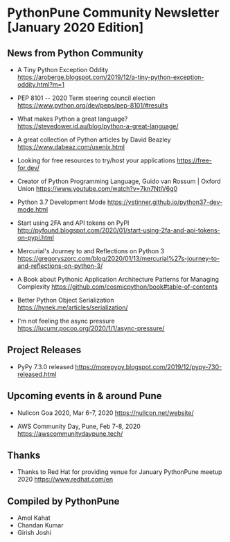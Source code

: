 # PythonPune Community Newsletter [January 2020 Edition]

## News from Python Community

* A Tiny Python Exception Oddity 
  https://aroberge.blogspot.com/2019/12/a-tiny-python-exception-oddity.html?m=1

* PEP 8101 -- 2020 Term steering council election 
  https://www.python.org/dev/peps/pep-8101/#results

* What makes Python a great language? 
  https://stevedower.id.au/blog/python-a-great-language/

* A great collection of Python articles by David Beazley 
  https://www.dabeaz.com/usenix.html

* Looking for free resources to try/host your applications 
  https://free-for.dev/

* Creator of Python Programming Language, Guido van Rossum | Oxford Union 
  https://www.youtube.com/watch?v=7kn7NtlV6g0

* Python 3.7 Development Mode 
  https://vstinner.github.io/python37-dev-mode.html

* Start using 2FA and API tokens on PyPI 
  http://pyfound.blogspot.com/2020/01/start-using-2fa-and-api-tokens-on-pypi.html

* Mercurial's Journey to and Reflections on Python 3 
  https://gregoryszorc.com/blog/2020/01/13/mercurial%27s-journey-to-and-reflections-on-python-3/

* A Book about Pythonic Application Architecture Patterns for Managing Complexity 
  https://github.com/cosmicpython/book#table-of-contents

* Better Python Object Serialization 
  https://hynek.me/articles/serialization/

* I'm not feeling the async pressure 
  https://lucumr.pocoo.org/2020/1/1/async-pressure/

## Project Releases

* PyPy 7.3.0 released 
  https://morepypy.blogspot.com/2019/12/pypy-730-released.html

## Upcoming events in & around Pune

* Nullcon Goa 2020, Mar 6-7, 2020 
  https://nullcon.net/website/

* AWS Community Day, Pune, Feb 7-8, 2020 
  https://awscommunitydaypune.tech/

## Thanks

* Thanks to Red Hat for providing venue for January PythonPune meetup 2020
  https://www.redhat.com/en

## Compiled by PythonPune

* Amol Kahat
* Chandan Kumar
* Girish Joshi
